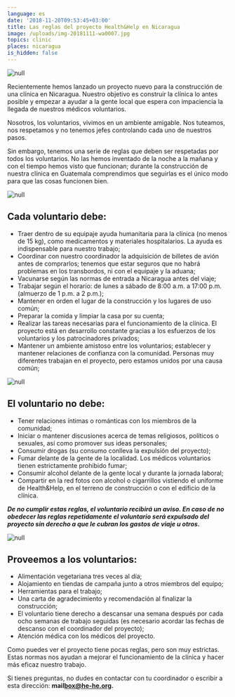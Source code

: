 ```yaml
---
language: es
date: '2018-11-20T09:53:45+03:00'
title: Las reglas del proyecto Health&Help en Nicaragua
image: /uploads/img-20181111-wa0007.jpg
topics: clinic
places: nicaragua
is_hidden: false
---
```

![null](/uploads/img-20181111-wa0007.jpg)

Recientemente hemos lanzado un proyecto nuevo para la construcción de una clínica en Nicaragua. Nuestro objetivo es construir la clínica lo antes posible y empezar a ayudar a la gente local que espera con impaciencia la llegada de nuestros médicos voluntarios.

Nosotros, los voluntarios, vivimos en un ambiente amigable. Nos tuteamos, nos respetamos y no tenemos jefes controlando cada uno de nuestros pasos.

Sin embargo, tenemos una serie de reglas que deben ser respetadas por todos los voluntarios. No las hemos inventado de la noche a la mañana y con el tiempo hemos visto que funcionan; durante la construcción de nuestra clínica en Guatemala comprendimos que seguirlas es el único modo para que las cosas funcionen bien.

![null](/uploads/www.lexiehc.com-20180920_0843460001guatemala_.jpg)

## Cada voluntario debe:

* Traer dentro de su equipaje ayuda humanitaria para la clínica (no menos de 15 kg), como medicamentos y materiales hospitalarios. La ayuda es indispensable para nuestro trabajo;
* Coordinar con nuestro coordinador la adquisición de billetes de avión antes de comprarlos; tenemos que estar seguros que no habrá problemas en los transbordos, ni con el equipaje y la aduana;
* Vacunarse según las normas de entrada a Nicaragua antes del viaje;
* Trabajar según el horario: de lunes a sábado de 8:00 a.m. a 17:00 p.m. (almuerzo de 1 p.m. a 2 p.m.);
* Mantener en orden el lugar de la construcción y los lugares de uso común;
* Preparar la comida y limpiar la casa por su cuenta;
* Realizar las tareas necesarias para el funcionamiento de la clínica. El proyecto está en desarrollo constante gracias a los esfuerzos de los voluntarios y los patrocinadores privados;
* Mantener un ambiente amistoso entre los voluntarios; establecer y mantener relaciones de confianza con la comunidad. Personas muy diferentes trabajan en el proyecto, pero estamos unidos por una causa común;

![null](/uploads/h-h-158-из-206-.jpg)

## El voluntario no debe:

* Tener relaciones íntimas o románticas con los miembros de la comunidad;
* Iniciar o mantener discusiones acerca de temas religiosos, políticos o sexuales, así como promover sus ideas personales;
* Consumir drogas (su consumo conlleva la expulsión del proyecto);
* Fumar delante de la gente de la localidad. Los médicos voluntarios tienen estrictamente prohibido fumar;
* Consumir alcohol delante de la gente local y durante la jornada laboral; 
* Compartir en la red fotos con alcohol o cigarrillos vistiendo el uniforme de Health&Help, en el terreno de construcción o con el edificio de la clínica.

_**De no cumplir estas reglas, el voluntario recibirá un aviso. En caso de no obedecer las reglas repetidamente el voluntario será expulsado del proyecto sin derecho a que le cubran los gastos de viaje u otros.**_

![null](/uploads/img-20181111-wa0040.jpg)

## 

## Proveemos a los voluntarios:

* Alimentación vegetariana tres veces al día;
* Alojamiento en tiendas de campaña junto a otros miembros del equipo;
* Herramientas para el trabajo;
* Una carta de agradecimiento y recomendación al finalizar la construcción;
* El voluntario tiene derecho a descansar una semana después por cada ocho semanas de trabajo seguidas (es necesario acordar las fechas de descanso con el coordinador del proyecto);
* Atención médica con los médicos del proyecto.

Como puedes ver el proyecto tiene pocas reglas, pero son muy estrictas. Estas normas nos ayudan a mejorar el funcionamiento de la clínica y hacer más eficaz nuestro trabajo.

Si tienes preguntas, no dudes en contactar con tu coordinador o escribir a esta dirección: **mail­box@he-he.org.**
